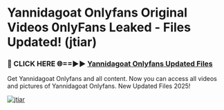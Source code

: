 # Yannidagoat Onlyfans Original Videos 0nlyFans Leaked - Files Updated! (jtiar)

<h3>🔴 CLICK HERE 🌐==►► <a href="https://tinyurl.com/ehrbuxhb" rel="nofollow">Yannidagoat Onlyfans Updated Files</a></h3>

Get Yannidagoat Onlyfans and all content. Now you can access all videos and pictures of Yannidagoat Onlyfans. New Updated Files 2025!

[![jtiar](https://i.imgur.com/lVYEuWS.gif)](https://tinyurl.com/ehrbuxhb)
